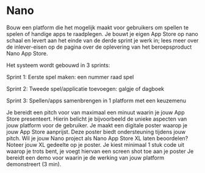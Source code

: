 # Nano
Bouw een platform die het mogelijk maakt voor gebruikers om spellen te spelen of handige apps te raadplegen.
Je bouwt je eigen App Store op nano schaal en levert aan het einde van de derde sprint je werk in; lees meer over de inlever-eisen op de pagina over de oplevering van het beroepsproduct Nano App Store.

Het systeem wordt gebouwd in 3 sprints:

Sprint 1: Eerste spel maken: een nummer raad spel


Sprint 2: Tweede spel/applicatie toevoegen: galgje of dagboek


Sprint 3: Spellen/apps samenbrengen in 1 platform met een keuzemenu



Je bereidt een pitch voor van maximaal een minuut waarin je jouw App Store presenteert. Hierin belicht je bijvoorbeeld de unieke aspecten van jouw platform voor de gebruiker.
Je maakt een digitale poster waarop je jouw App Store aanprijst. Deze poster biedt ondersteuning tijdens jouw pitch. Wil je jouw Nano project als Nano App Store XL laten beoordelen? Noteer jouw XL gedeelte op je poster.
Je kiest minimaal 1 stuk code uit waarop je trots bent, je voegt hiervan een screen shot toe aan je poster
Je bereidt een demo voor waarin je de werking van jouw platform demonstreert (3 min).
